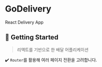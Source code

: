 # GoDelivery
React Delivery App

## 🚀 Getting Started

> 리액트를 기반으로 한 배달 어플리케이션

✔️ `Router`를 활용해 여러 페이지 전환을 고려합니다.
